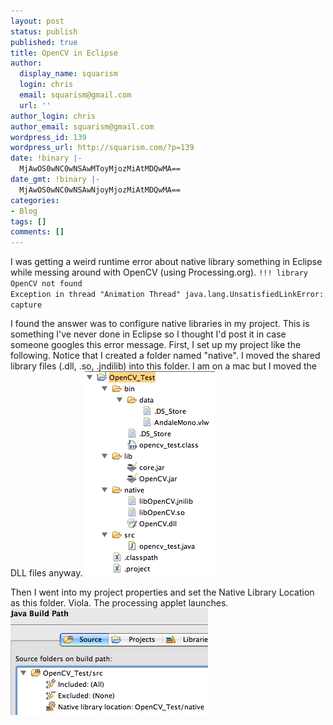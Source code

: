 ```yaml
---
layout: post
status: publish
published: true
title: OpenCV in Eclipse
author:
  display_name: squarism
  login: chris
  email: squarism@gmail.com
  url: ''
author_login: chris
author_email: squarism@gmail.com
wordpress_id: 139
wordpress_url: http://squarism.com/?p=139
date: !binary |-
  MjAwOS0wNC0wNSAwMToyMjozMiAtMDQwMA==
date_gmt: !binary |-
  MjAwOS0wNC0wNSAwNjoyMjozMiAtMDQwMA==
categories:
- Blog
tags: []
comments: []
---
```

<p>I was getting a weird runtime error about native library something in Eclipse while messing around with OpenCV (using Processing.org).
<code>!!! library OpenCV not found
Exception in thread "Animation Thread" java.lang.UnsatisfiedLinkError: capture</code></p>
<p>I found the answer was to configure native libraries in my project.  This is something I've never done in Eclipse so I thought I'd post it in case someone googles this error message.  First, I set up my project like the following.  Notice that I created a folder named "native".  I moved the shared library files (.dll, .so, .jndilib) into this folder.  I am on a mac but I moved the DLL files anyway.
<img src="/uploads/2009/04/opencv_eclipse_1.png" alt="opencv_eclipse_1" title="opencv_eclipse_1" width="208" height="328" class="aligncenter size-full wp-image-140" /></p>
<p>Then I went into my project properties and set the Native Library Location as this folder.  Viola.  The processing applet launches.
<img src="/uploads/2009/04/opencv_eclipse_2.png" alt="opencv_eclipse_2" title="opencv_eclipse_2" width="316" height="171" class="aligncenter size-full wp-image-141" /></p>

